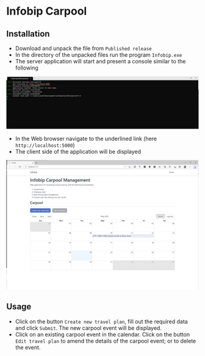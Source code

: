 # Infobip Carpool

## Installation

- Download and unpack the file from `Published release`
- In the directory of the unpacked files run the program `Infobip.exe`
- The server application will start and present a console similar to the following 

![Server console](published_console.png)

- In the Web browser navigate to the underlined link (here `http://localhost:5000`)
- The client side of the application will be displayed

![Client browser](published_browser.png)

## Usage 
- Click on the button `Create new travel plan`, fill out the required data and click `Submit`. The new carpool event will be displayed.
- Click on an existing carpool event in the calendar. Click on the button `Edit travel plan` to amend the details of the 
  carpool event; or to delete the event.
